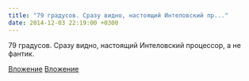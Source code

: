 ```yaml
---
title: "79 градусов. Сразу видно, настоящий Интеловский пр..."
date: 2014-12-03 22:19:00 +0300
---
```


79 градусов. Сразу видно, настоящий Интеловский процессор, а не фантик.


[Вложение](/assets/vk_photos/2/NJAYVlJG2wA.jpg)
[Вложение](/assets/vk_photos/3/0XljfXK81lY.jpg)
